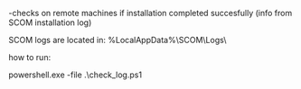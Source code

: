 -checks on remote machines if installation completed succesfully (info from SCOM installation log)

SCOM logs are located in: %LocalAppData%\SCOM\Logs\

how to run:

powershell.exe -file .\check_log.ps1
